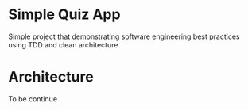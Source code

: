 # Simple Quiz App
Simple project that demonstrating software engineering best practices using TDD and clean architecture

# Architecture
To be continue
